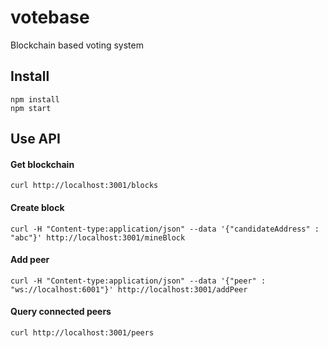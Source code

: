 # votebase

Blockchain based voting system

## Install

```
npm install
npm start
```

## Use API

#### Get blockchain
```
curl http://localhost:3001/blocks
```

#### Create block
```
curl -H "Content-type:application/json" --data '{"candidateAddress" : "abc"}' http://localhost:3001/mineBlock
``` 

#### Add peer
```
curl -H "Content-type:application/json" --data '{"peer" : "ws://localhost:6001"}' http://localhost:3001/addPeer
```

#### Query connected peers
```
curl http://localhost:3001/peers
```
